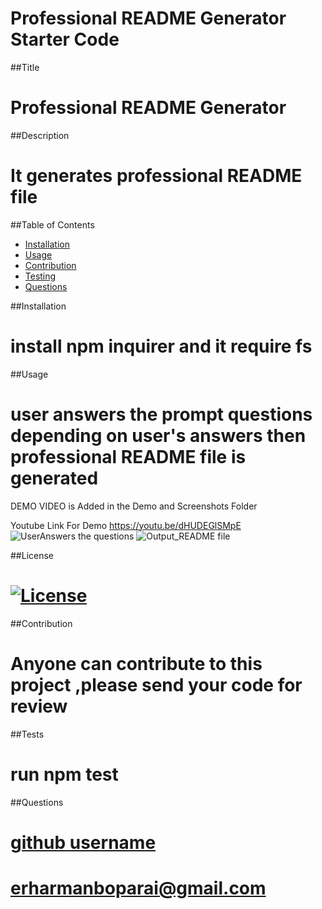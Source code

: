 # Professional README Generator Starter Code

##Title
  # Professional README Generator
 ##Description
  # It generates professional README file
  ##Table of Contents 
  - [Installation](#installation)
  - [Usage](#usage)
  - [Contribution](#Contribution)
  - [Testing](#testing)
  - [Questions](#questions)

  ##Installation
  # install npm inquirer and it require fs
  
  ##Usage
  # user answers the prompt questions depending on user's answers then professional README file is generated
  DEMO VIDEO is Added in the Demo and Screenshots Folder
    
  Youtube Link For Demo
  https://youtu.be/dHUDEGlSMpE
  ![UserAnswers the questions](https://user-images.githubusercontent.com/112586779/194686976-b489929c-1be6-4074-841e-051b76e195b5.png)
  ![Output_README file](https://user-images.githubusercontent.com/112586779/194686966-54a8502f-6a87-4a1a-b84b-86f6fd3d2ed7.png)


  
  ##License
  # [![License](https://img.shields.io/badge/License-Apache_2.0-blue.svg)](https://opensource.org/licenses/Apache-2.0)
  ##Contribution
  # Anyone can contribute to this project ,please send your code for review
  ##Tests
  # run npm test 
  ##Questions
 # [github username](https://github.com/HarmanBoparai)
 # erharmanboparai@gmail.com




